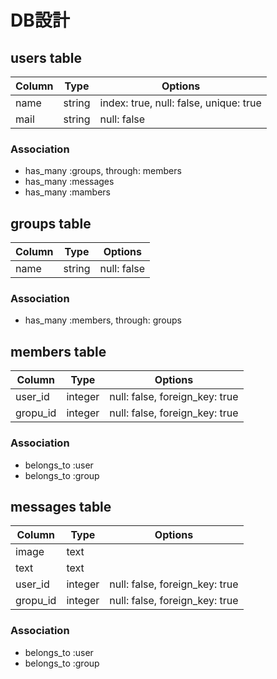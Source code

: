 # DB設計
## users table
|Column|Type|Options|
|------|----|-------|
|name|string|index: true, null: false, unique: true|
|mail|string|null: false|
### Association
- has_many :groups, through: members
- has_many :messages
- has_many :mambers

## groups table
|Column|Type|Options|
|------|----|-------|
|name|string|null: false|
### Association
- has_many :members, through: groups

## members table
|Column|Type|Options|
|------|----|-------|
|user_id|integer|null: false, foreign_key: true|
|gropu_id|integer|null: false, foreign_key: true|
### Association
- belongs_to :user
- belongs_to :group

## messages table
|Column|Type|Options|
|------|----|-------|
|image|text||
|text|text||
|user_id|integer|null: false, foreign_key: true|
|gropu_id|integer|null: false, foreign_key: true|
### Association
- belongs_to :user
- belongs_to :group